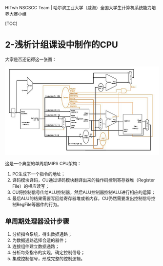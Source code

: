 HITwh NSCSCC Team | 哈尔滨工业大学（威海）全国大学生计算机系统能力培养大赛小组

[TOC]

# 2-浅析计组课设中制作的CPU

大家是否还记得这一张图：

![1](./pic/2/1.jpg)

这是一个典型的单周期MIPS CPU架构：

1. PC生成下一个指令的地址；
2. 译码模块译码，CU通过译码模块翻译出来的操作码控制寄存器堆（Register File）的相应读写；
3. CU将控制信号传给ALU控制器，然后ALU控制器控制ALU进行相应的运算；
4. 最后ALU的结果需要写回给寄存器堆或者内存，CU仍然需要发出控制信号控制RegFile等器件的行为。

## 单周期处理器设计步骤

1. 分析指令系统，得出数据通路；
2. 为数据通路选择合适的器件；
3. 连接组件建立数据通路；
4. 分析每条指令的实现，确定控制信号；
5. 集成控制信号，形成完整的控制逻辑。